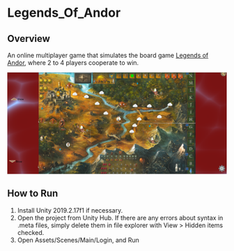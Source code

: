 # Legends_Of_Andor

## Overview
An online multiplayer game that simulates the board game [Legends of Andor](http://legendsofandor.com/), where 2 to 4 players cooperate to win.

![map](Screenshots/Map.png)

## How to Run
1. Install Unity 2019.2.17f1 if necessary.
2. Open the project from Unity Hub. If there are any errors about syntax in .meta files, simply delete them in file explorer with View > Hidden items checked.
3. Open Assets/Scenes/Main/Login, and Run
